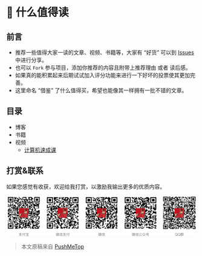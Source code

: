 # 💎 什么值得读

## 前言

* 推荐一些值得大家一读的文章、视频、书籍等，大家有 “好货” 可以到 [Issues](https://github.com/pushmetop/reading-lists/issues) 中进行分享。
* 也可以 `Fork` 参与项目，添加你推荐的内容且附带上推荐理由 或者 读后感。
* 如果真的能积累起来后期试试加入评分功能来进行一下好坏的投票使其更加完善。
* 这里命名 “借鉴” 了什么值得买，希望也能像其一样拥有一批不错的文章。

## 目录

* 博客
* 书籍
* 视频
    * [计算机速成课](/videos/crash-course-computer-science.md)

## 打赏&联系

如果您感觉有收获，欢迎给我打赏，以激励我输出更多的优质内容。

![打赏&联系](https://raw.githubusercontent.com/pushmetop/resource/master/donate/donate.png)

> 本文原稿来自 [PushMeTop](https://github.com/pushmetop)